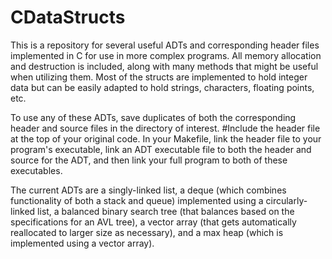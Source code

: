 # CDataStructs

This is a repository for several useful ADTs and corresponding header files implemented in C for use in more complex programs.  All memory allocation and destruction is included, along with many methods that might be useful when utilizing them.  Most of the structs are implemented to hold integer data but can be easily adapted to hold strings, characters, floating points, etc.

To use any of these ADTs, save duplicates of both the corresponding header and source files in the directory of interest.  #Include the header file at the top of your original code.  In your Makefile, link the header file to your program's executable, link an ADT executable file to both the header and source for the ADT, and then link your full program to both of these executables.

The current ADTs are a singly-linked list, a deque (which combines functionality of both a stack and queue) implemented using a circularly-linked list, a balanced binary search tree (that balances based on the specifications for an AVL tree), a vector array (that gets automatically reallocated to larger size as necessary), and a max heap (which is implemented using a vector array).
